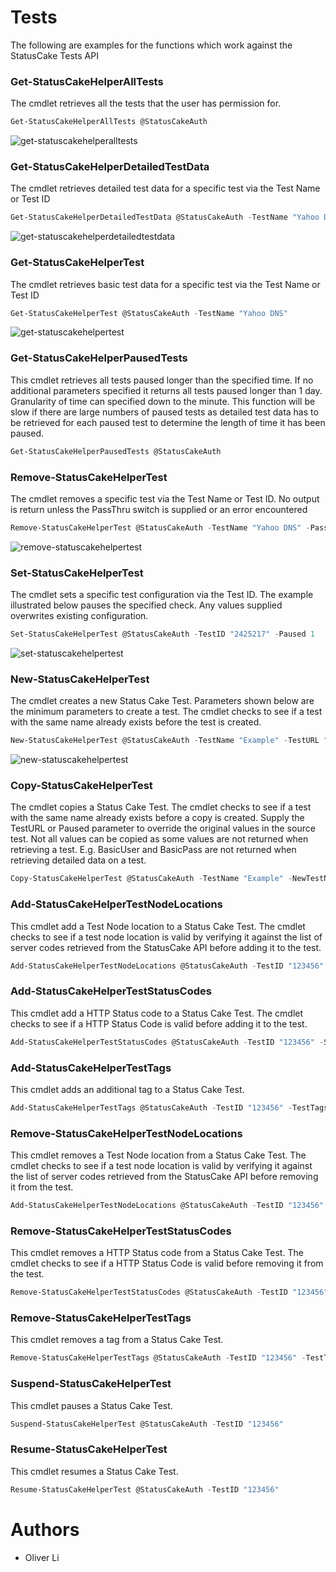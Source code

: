 # Tests

The following are examples for the functions which work against the StatusCake Tests API

### Get-StatusCakeHelperAllTests
The cmdlet retrieves all the tests that the user has permission for.

```powershell
Get-StatusCakeHelperAllTests @StatusCakeAuth
```
![get-statuscakehelperalltests](https://user-images.githubusercontent.com/30263630/29495718-ad4af0d2-85bc-11e7-92c4-320f2c9bebca.PNG)

### Get-StatusCakeHelperDetailedTestData
The cmdlet retrieves detailed test data for a specific test via the Test Name or Test ID

```powershell
Get-StatusCakeHelperDetailedTestData @StatusCakeAuth -TestName "Yahoo DNS"
```
![get-statuscakehelperdetailedtestdata](https://user-images.githubusercontent.com/30263630/29495774-d094e24a-85bd-11e7-8ff4-0a7e263e8cd3.PNG)

### Get-StatusCakeHelperTest
The cmdlet retrieves basic test data for a specific test via the Test Name or Test ID

```powershell
Get-StatusCakeHelperTest @StatusCakeAuth -TestName "Yahoo DNS"
```
![get-statuscakehelpertest](https://user-images.githubusercontent.com/30263630/29495889-fe88432a-85bf-11e7-8ea5-08cc99fc5883.PNG)

### Get-StatusCakeHelperPausedTests
This cmdlet retrieves all tests paused longer than the specified time. If no additional parameters specified it returns all tests paused longer than 1 day. 
Granularity of time can specified down to the minute. This function will be slow if there are large numbers of paused tests as detailed test data has to be
retrieved for each paused test to determine the length of time it has been paused.

```powershell
Get-StatusCakeHelperPausedTests @StatusCakeAuth
```

### Remove-StatusCakeHelperTest
The cmdlet removes a specific test via the Test Name or Test ID. No output is return unless the PassThru switch is supplied or an error encountered

```powershell
Remove-StatusCakeHelperTest @StatusCakeAuth -TestName "Yahoo DNS" -PassThru
```
![remove-statuscakehelpertest](https://user-images.githubusercontent.com/30263630/29495953-c29d1d1c-85c0-11e7-941e-fb100c060ae9.PNG)

### Set-StatusCakeHelperTest
The cmdlet sets a specific test configuration via the Test ID. The example illustrated below pauses the specified check. Any values supplied overwrites existing configuration.

```powershell
Set-StatusCakeHelperTest @StatusCakeAuth -TestID "2425217" -Paused 1
```
![set-statuscakehelpertest](https://user-images.githubusercontent.com/30263630/29495985-4b5557be-85c1-11e7-81db-1cf63c95af06.PNG)

### New-StatusCakeHelperTest
The cmdlet creates a new Status Cake Test. Parameters shown below are the minimum parameters to create a test. The cmdlet checks to see if a test with the same name already exists before the test is created.

```powershell
New-StatusCakeHelperTest @StatusCakeAuth -TestName "Example" -TestURL "https://www.example.com" -CheckRate 300 -TestType HTTP
```
![new-statuscakehelpertest](https://user-images.githubusercontent.com/30263630/29495757-4adfce26-85bd-11e7-8a68-1f8253a91068.PNG)

### Copy-StatusCakeHelperTest
The cmdlet copies a Status Cake Test. The cmdlet checks to see if a test with the same name already exists before a copy is created. Supply the TestURL or Paused parameter to override the original values in the source test. Not all values can be copied as some values are not returned when retrieving a test. E.g. BasicUser and BasicPass are not returned when retrieving detailed data on a test.

```powershell
Copy-StatusCakeHelperTest @StatusCakeAuth -TestName "Example" -NewTestName "Example - Copy" 
```

### Add-StatusCakeHelperTestNodeLocations
This cmdlet add a Test Node location to a Status Cake Test. The cmdlet checks to see if a test node location is valid by verifying it against the list of server codes retrieved from the StatusCake API before adding it to the test.

```powershell
Add-StatusCakeHelperTestNodeLocations @StatusCakeAuth -TestID "123456" -NodeLocations @("EU1","EU2")
```

### Add-StatusCakeHelperTestStatusCodes
This cmdlet add a HTTP Status code to a Status Cake Test. The cmdlet checks to see if a HTTP Status Code is valid before adding it to the test.

```powershell
Add-StatusCakeHelperTestStatusCodes @StatusCakeAuth -TestID "123456" -StatusCodes @("206","207")
```

### Add-StatusCakeHelperTestTags
This cmdlet adds an additional tag to a Status Cake Test.

```powershell
Add-StatusCakeHelperTestTags @StatusCakeAuth -TestID "123456" -TestTags @("Tag1","Tag2")
```

### Remove-StatusCakeHelperTestNodeLocations
This cmdlet removes a Test Node location from a Status Cake Test. The cmdlet checks to see if a test node location is valid by verifying it against the list of server codes retrieved from the StatusCake API before removing it from the test.

```powershell
Add-StatusCakeHelperTestNodeLocations @StatusCakeAuth -TestID "123456" -NodeLocations @("EU1","EU2")
```

### Remove-StatusCakeHelperTestStatusCodes
This cmdlet removes a HTTP Status code from a Status Cake Test. The cmdlet checks to see if a HTTP Status Code is valid before removing it from the test.

```powershell
Remove-StatusCakeHelperTestStatusCodes @StatusCakeAuth -TestID "123456" -StatusCodes @("206","207")
```

### Remove-StatusCakeHelperTestTags
This cmdlet removes a tag from a Status Cake Test.

```powershell
Remove-StatusCakeHelperTestTags @StatusCakeAuth -TestID "123456" -TestTags @("Tag1","Tag2")
```
### Suspend-StatusCakeHelperTest
This cmdlet pauses a Status Cake Test.

```powershell
Suspend-StatusCakeHelperTest @StatusCakeAuth -TestID "123456"
```
### Resume-StatusCakeHelperTest
This cmdlet resumes a Status Cake Test.

```powershell
Resume-StatusCakeHelperTest @StatusCakeAuth -TestID "123456"
```

# Authors
- Oliver Li